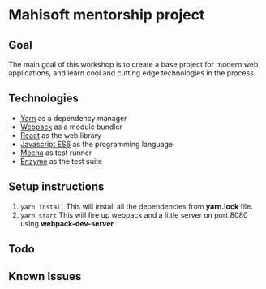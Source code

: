 # Mahisoft mentorship project

## Goal

The main goal of this workshop is to create a base project for modern web applications, and learn cool and cutting edge technologies in the process.

## Technologies

* [Yarn](https://yarnpkg.com/en/) as a dependency manager
* [Webpack](https://webpack.js.org/) as a module bundler
* [React](https://facebook.github.io/react/) as the web library
* [Javascript ES6](http://es6-features.org/) as the programming language
* [Mocha](https://mochajs.org/) as test runner
* [Enzyme](https://github.com/airbnb/enzyme) as the test suite

## Setup instructions

1. `yarn install` This will install all the dependencies from **yarn.lock** file.
2. `yarn start` This will fire up webpack and a little server on port 8080 using **webpack-dev-server**

## Todo

## Known Issues

